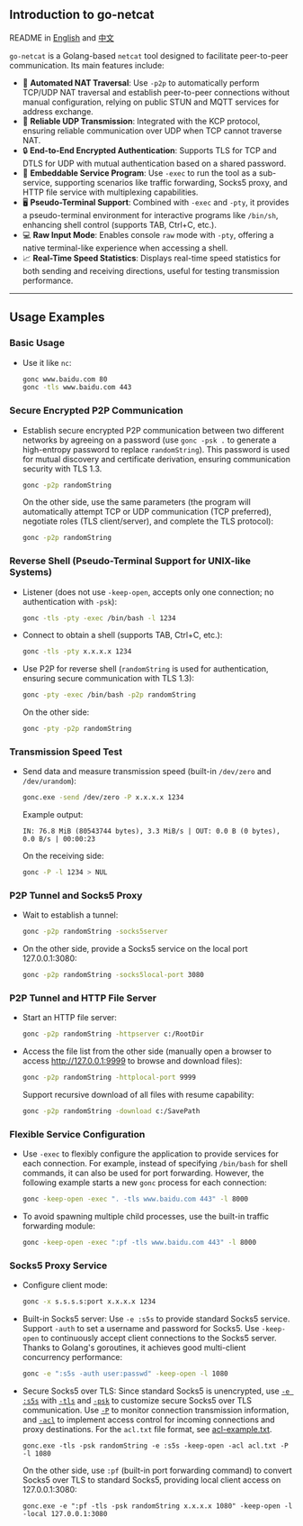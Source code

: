 ## Introduction to go-netcat

README in [English](./README_en.md) and [中文](./README.md)

`go-netcat` is a Golang-based `netcat` tool designed to facilitate peer-to-peer communication. Its main features include:

- 🔁 **Automated NAT Traversal**: Use `-p2p` to automatically perform TCP/UDP NAT traversal and establish peer-to-peer connections without manual configuration, relying on public STUN and MQTT services for address exchange.
- 🚀 **Reliable UDP Transmission**: Integrated with the KCP protocol, ensuring reliable communication over UDP when TCP cannot traverse NAT.
- 🔒 **End-to-End Encrypted Authentication**: Supports TLS for TCP and DTLS for UDP with mutual authentication based on a shared password.
- 🧩 **Embeddable Service Program**: Use `-exec` to run the tool as a sub-service, supporting scenarios like traffic forwarding, Socks5 proxy, and HTTP file service with multiplexing capabilities.
- 🖥️ **Pseudo-Terminal Support**: Combined with `-exec` and `-pty`, it provides a pseudo-terminal environment for interactive programs like `/bin/sh`, enhancing shell control (supports TAB, Ctrl+C, etc.).
- 💻 **Raw Input Mode**: Enables console `raw` mode with `-pty`, offering a native terminal-like experience when accessing a shell.
- 📈 **Real-Time Speed Statistics**: Displays real-time speed statistics for both sending and receiving directions, useful for testing transmission performance.

---

## Usage Examples

### Basic Usage
- Use it like `nc`:
    ```bash
    gonc www.baidu.com 80
    gonc -tls www.baidu.com 443
    ```

### Secure Encrypted P2P Communication
- Establish secure encrypted P2P communication between two different networks by agreeing on a password (use `gonc -psk .` to generate a high-entropy password to replace `randomString`). This password is used for mutual discovery and certificate derivation, ensuring communication security with TLS 1.3.
    ```bash
    gonc -p2p randomString
    ```
    On the other side, use the same parameters (the program will automatically attempt TCP or UDP communication (TCP preferred), negotiate roles (TLS client/server), and complete the TLS protocol):
    ```bash
    gonc -p2p randomString
    ```

### Reverse Shell (Pseudo-Terminal Support for UNIX-like Systems)
- Listener (does not use `-keep-open`, accepts only one connection; no authentication with `-psk`):
    ```bash
    gonc -tls -pty -exec /bin/bash -l 1234
    ```
- Connect to obtain a shell (supports TAB, Ctrl+C, etc.):
    ```bash
    gonc -tls -pty x.x.x.x 1234
    ```
- Use P2P for reverse shell (`randomString` is used for authentication, ensuring secure communication with TLS 1.3):
    ```bash
    gonc -pty -exec /bin/bash -p2p randomString
    ```
    On the other side:
    ```bash
    gonc -pty -p2p randomString
    ```

### Transmission Speed Test
- Send data and measure transmission speed (built-in `/dev/zero` and `/dev/urandom`):
    ```bash
    gonc.exe -send /dev/zero -P x.x.x.x 1234
    ```
    Example output:
    ```
    IN: 76.8 MiB (80543744 bytes), 3.3 MiB/s | OUT: 0.0 B (0 bytes), 0.0 B/s | 00:00:23
    ```
    On the receiving side:
    ```bash
    gonc -P -l 1234 > NUL
    ```

### P2P Tunnel and Socks5 Proxy
- Wait to establish a tunnel:
    ```bash
    gonc -p2p randomString -socks5server
    ```
- On the other side, provide a Socks5 service on the local port 127.0.0.1:3080:
    ```bash
    gonc -p2p randomString -socks5local-port 3080
    ```

### P2P Tunnel and HTTP File Server
- Start an HTTP file server:
    ```bash
    gonc -p2p randomString -httpserver c:/RootDir
    ```
- Access the file list from the other side (manually open a browser to access http://127.0.0.1:9999 to browse and download files):
    ```bash
    gonc -p2p randomString -httplocal-port 9999
    ```
    Support recursive download of all files with resume capability:
    ```bash
    gonc -p2p randomString -download c:/SavePath
    ```

### Flexible Service Configuration
- Use `-exec` to flexibly configure the application to provide services for each connection. For example, instead of specifying `/bin/bash` for shell commands, it can also be used for port forwarding. However, the following example starts a new `gonc` process for each connection:
    ```bash
    gonc -keep-open -exec ". -tls www.baidu.com 443" -l 8000
    ```
- To avoid spawning multiple child processes, use the built-in traffic forwarding module:
    ```bash
    gonc -keep-open -exec ":pf -tls www.baidu.com 443" -l 8000
    ```

### Socks5 Proxy Service
- Configure client mode:
    ```bash
    gonc -x s.s.s.s:port x.x.x.x 1234
    ```
- Built-in Socks5 server: Use `-e :s5s` to provide standard Socks5 service. Support `-auth` to set a username and password for Socks5. Use `-keep-open` to continuously accept client connections to the Socks5 server. Thanks to Golang's goroutines, it achieves good multi-client concurrency performance:
    ```bash
    gonc -e ":s5s -auth user:passwd" -keep-open -l 1080
    ```
- Secure Socks5 over TLS: Since standard Socks5 is unencrypted, use [`-e :s5s`](#) with [`-tls`](#) and [`-psk`](#) to customize secure Socks5 over TLS communication. Use [`-P`](#) to monitor connection transmission information, and [`-acl`](#) to implement access control for incoming connections and proxy destinations. For the `acl.txt` file format, see [acl-example.txt](./acl-example.txt).

    `gonc.exe -tls -psk randomString -e :s5s -keep-open -acl acl.txt -P -l 1080`

    On the other side, use `:pf` (built-in port forwarding command) to convert Socks5 over TLS to standard Socks5, providing local client access on 127.0.0.1:3080:

    `gonc.exe -e ":pf -tls -psk randomString x.x.x.x 1080" -keep-open -l -local 127.0.0.1:3080`
